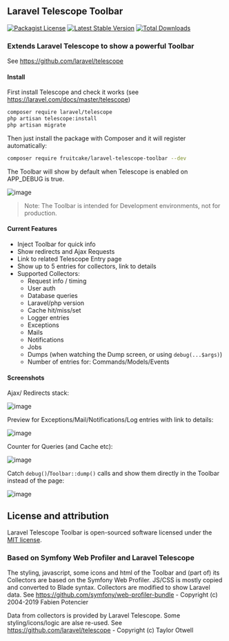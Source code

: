 ## Laravel Telescope Toolbar
[![Packagist License](https://poser.pugx.org/fruitcake/laravel-telescope-toolbar/license.png)](http://choosealicense.com/licenses/mit/)
[![Latest Stable Version](https://poser.pugx.org/fruitcake/laravel-telescope-toolbar/version.png)](https://packagist.org/packages/fruitcake/laravel-telescope-toolbar)
[![Total Downloads](https://poser.pugx.org/fruitcake/laravel-telescope-toolbar/d/total.png)](https://packagist.org/packages/fruitcake/laravel-telescope-toolbar)

### Extends Laravel Telescope to show a powerful Toolbar
See https://github.com/laravel/telescope

#### Install

First install Telescope and check it works (see https://laravel.com/docs/master/telescope)

```bash
composer require laravel/telescope
php artisan telescope:install
php artisan migrate
```

Then just install the package with Composer and it will register automatically:

```bash
composer require fruitcake/laravel-telescope-toolbar --dev
```

The Toolbar will show by default when Telescope is enabled on APP_DEBUG is true.

![image](https://user-images.githubusercontent.com/973269/63676710-d79ad000-c7eb-11e9-8793-c58c6bc25bbe.png)

> Note: The Toolbar is intended for Development environments, not for production.

#### Current Features

 - Inject Toolbar for quick info
 - Show redirects and Ajax Requests
 - Link to related Telescope Entry page
 - Show up to 5 entries for collectors, link to details
 - Supported Collectors:
    * Request info / timing
    * User auth
    * Database queries
    * Laravel/php version
    * Cache hit/miss/set
    * Logger entries
    * Exceptions
    * Mails
    * Notifications
    * Jobs
    * Dumps (when watching the Dump screen, or using `debug(...$args)`)
    * Number of entries for: Commands/Models/Events
    
#### Screenshots

Ajax/ Redirects stack:

![image](https://user-images.githubusercontent.com/973269/63675364-ef248980-c7e8-11e9-8696-dbddd9feb4bd.png)

Preview for Exceptions/Mail/Notifications/Log entries with link to details:

![image](https://user-images.githubusercontent.com/973269/63676030-67d81580-c7ea-11e9-9526-129bec5187f9.png)

Counter for Queries (and Cache etc):

![image](https://user-images.githubusercontent.com/973269/63675578-68bc7780-c7e9-11e9-915d-b955dd070c94.png)


Catch `debug()`/`Toolbar::dump()` calls and show them directly in the Toolbar instead of the page:

![image](https://user-images.githubusercontent.com/973269/63676511-60653c00-c7eb-11e9-9b8e-9473964a29a8.png)

    
## License and attribution

Laravel Telescope Toolbar is open-sourced software licensed under the [MIT license](https://opensource.org/licenses/MIT).

### Based on Symfony Web Profiler and Laravel Telescope
The styling, javascript, some icons and html of the Toolbar and (part of) its Collectors are based on the Symfony Web Profiler.
JS/CSS is mostly copied and converted to Blade syntax. Collectors are modified to show Laravel data.
See https://github.com/symfony/web-profiler-bundle - Copyright (c) 2004-2019 Fabien Potencier

Data from collectors is provided by Laravel Telescope. Some styling/icons/logic are alse re-used.
See https://github.com/laravel/telescope - Copyright (c) Taylor Otwell
                                         
